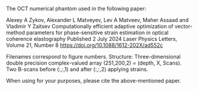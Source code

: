 The OCT numerical phantom used in the following paper:

Alexey A Zykov, Alexander L Matveyev, Lev A Matveev, Maher Assaad and Vladimir Y Zaitsev
Computationally efficient adaptive optimization of vector-method parameters for phase-sensitive strain estimation in optical coherence elastography
Published 2 July 2024 
Laser Physics Letters, Volume 21, Number 8
https://doi.org/10.1088/1612-202X/ad552c

Filenames correspond to figure numbers.
Structure: Three-dimensional double precision complex-valued array (251,200,2) = (depth, X, Scans). 
Two B-scans before (:,:,1) and after (:,:,2) applying strains.

When using for your purposes, please cite the above-mentioned paper.
